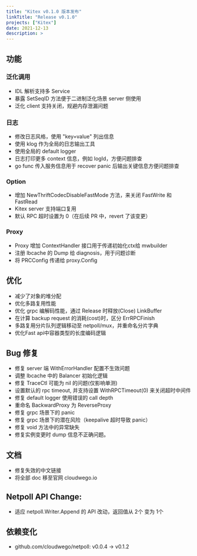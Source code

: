 ```yaml
---
title: "Kitex v0.1.0 版本发布"
linkTitle: "Release v0.1.0"
projects: ["Kitex"]
date: 2021-12-13
description: >
---
```


## 功能

### 泛化调用

- IDL 解析支持多 Service
- 暴露 SetSeqID 方法便于二进制泛化场景 server 侧使用
- 泛化 client 支持关闭，规避内存泄漏问题

### 日志

- 修改日志风格，使用 "key=value" 列出信息
- 使用 klog 作为全局的日志输出工具
- 使用全局的 default logger
- 日志打印更多 context 信息，例如 logId，方便问题排查
- go func 传入服务信息用于 recover panic 后输出关键信息方便问题排查

### Option

- 增加 NewThriftCodecDisableFastMode 方法，来关闭 FastWrite 和 FastRead
- Kitex server 支持端口复用
- 默认 RPC 超时设置为 0（在后续 PR 中，revert 了该变更）

### Proxy

- Proxy 增加 ContextHandler 接口用于传递初始化ctx给 mwbuilder
- 注册 lbcache 的 Dump 给 diagnosis，用于问题诊断
- 将 PRCConfig 传递给 proxy.Config

## 优化

- 减少了对象的堆分配
- 优化多路复用性能
- 优化 grpc 编解码性能，通过 Release 时释放(Close) LinkBuffer
- 在计算 backup request 的消耗(cost)时，区分 ErrRPCFinish
- 多路复用分片队列逻辑移动至 netpoll/mux，并重命名分片字典
- 优化Fast api中容器类型的长度编码逻辑

## Bug 修复

- 修复 server 端 WithErrorHandler 配置不生效问题
- 调整 lbcache 中的 Balancer 初始化逻辑
- 修复 TraceCtl 可能为 nil 的问题(仅影响单测)
- 设置默认的 rpc timeout, 并支持设置 WithRPCTimeout(0) 来关闭超时中间件
- 修复 default logger 使用错误的 call depth
- 重命名 BackwardProxy 为 ReverseProxy
- 修复 grpc 场景下的 panic
- 修复 grpc 场景下的潜在风险（keepalive 超时导致 panic）
- 修复 void 方法中的异常缺失
- 修复实例变更时 dump 信息不正确问题。

## 文档

- 修复失效的中文链接
- 将全部 doc 移至官网 cloudwego.io

## Netpoll API Change:

- 适应 netpoll.Writer.Append 的 API 改动，返回值从 2个 变为 1个

## 依赖变化

- github.com/cloudwego/netpoll: v0.0.4 -> v0.1.2
